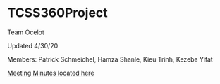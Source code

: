 # TCSS360Project

Team Ocelot

Updated 4/30/20

Members:
  Patrick Schmeichel, 
  Hamza Shanle, 
  Kieu Trinh, 
  Kezeba Yifat
  
[Meeting Minutes located here](https://github.com/patschm-uw/TCSS360Project/wiki/Meeting-Minutes)
